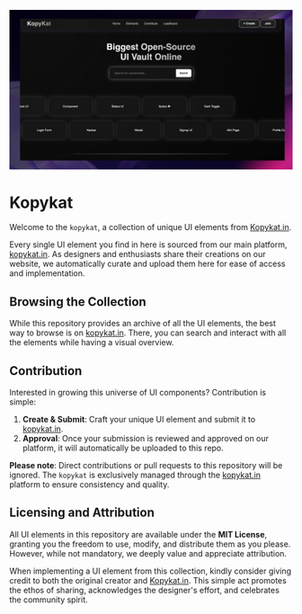 ![screenshot](https://raw.githubusercontent.com/Kopykat-in/Kopykat/main/Readmeimage.png)

# Kopykat

Welcome to the `kopykat`, a collection of unique UI elements from [Kopykat.in](https://kopykat.in/).

Every single UI element you find in here is sourced from our main platform, [kopykat.in](http://kopykat.in/). As designers and enthusiasts share their creations on our website, we automatically curate and upload them here for ease of access and implementation.

## Browsing the Collection

While this repository provides an archive of all the UI elements, the best way to browse is on [kopykat.in](https://kopykat.in/). There, you can search and interact with all the elements while having a visual overview.

## Contribution

Interested in growing this universe of UI components? Contribution is simple:

1. **Create & Submit**: Craft your unique UI element and submit it to [kopykat.in](https://kopykat.in/).
2. **Approval**: Once your submission is reviewed and approved on our platform, it will automatically be uploaded to this repo.

**Please note**: Direct contributions or pull requests to this repository will be ignored. The `kopykat` is exclusively managed through the [kopykat.in](http://kopykat.in/) platform to ensure consistency and quality.

## Licensing and Attribution

All UI elements in this repository are available under the **MIT License**, granting you the freedom to use, modify, and distribute them as you please. However, while not mandatory, we deeply value and appreciate attribution.

When implementing a UI element from this collection, kindly consider giving credit to both the original creator and [Kopykat.in](https://kopykat.in/). This simple act promotes the ethos of sharing, acknowledges the designer's effort, and celebrates the community spirit.
